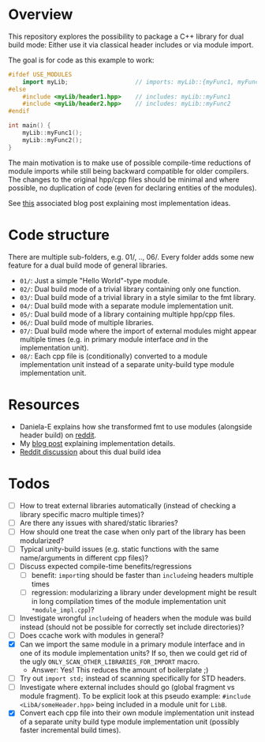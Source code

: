 # Overview

This repository explores the possibility to package a C++ library for dual build mode: Either use it via classical header includes or via module import.

The goal is for code as this example to work:
```cpp
#ifdef USE_MODULES
    import myLib;                   // imports: myLib::{myFunc1, myFunc2}
#else
    #include <myLib/header1.hpp>    // includes: myLib::myFunc1
    #include <myLib/header2.hpp>    // includes: myLib::myFunc2
#endif

int main() {
    myLib::myFunc1();
    myLib::myFunc2();
}
```

The main motivation is to make use of possible compile-time reductions of module imports while still being backward compatible for older compilers.
The changes to the original hpp/cpp files should be minimal and where possible, no duplication of code (even for declaring entities of the modules).

See [this](https://paulxicao.github.io/c++/2024/07/14/cpp-modules-dual-build.html) associated blog post explaining most implementation ideas.

# Code structure

There are multiple sub-folders, e.g. 01/, .., 06/.
Every folder adds some new feature for a dual build mode of general libraries.

- `01/`: Just a simple "Hello World"-type module.
- `02/`: Dual build mode of a trivial library containing only one function.
- `03/`: Dual build mode of a trivial library in a style similar to the fmt library.
- `04/`: Dual build mode with a separate module implementation unit.
- `05/`: Dual build mode of a library containing multiple hpp/cpp files.
- `06/`: Dual build mode of multiple libraries.
- `07/`: Dual build mode where the import of external modules might appear multiple times (e.g. in primary module interface _and_ in the implementation unit).
- `08/`: Each cpp file is (conditionally) converted to a module implementation unit instead of a separate unity-build type module implementation unit.

# Resources

- Daniela-E explains how she transformed fmt to use modules (alongside header build) on [reddit](https://www.reddit.com/r/cpp/comments/1busseu/comment/kxvfayf).
- My [blog post](https://paulxicao.github.io/c++/2024/07/14/cpp-modules-dual-build.html) explaining implementation details.
- [Reddit discussion](https://www.reddit.com/r/cpp/comments/1e37dd6/dual_build_mode_header_includes_or_module_imports/) about this dual build idea

# Todos

- [ ] How to treat external libraries automatically (instead of checking a library specific macro multiple times)?
- [ ] Are there any issues with shared/static libraries?
- [ ] How should one treat the case when only part of the library has been modularized?
- [ ] Typical unity-build issues (e.g. static functions with the same name/arguments in different cpp files)?
- [ ] Discuss expected compile-time benefits/regressions
  - [ ] benefit: `import`ing should be faster than `include`ing headers multiple times
  - [ ] regression: modularizing a library under development might be result in long compilation times of the module implementation unit `*module_impl.cpp`)?
- [ ] Investigate wrongful `include`ing of headers when the module was build instead (should not be possible for correctly set include directories)?
- [ ] Does ccache work with modules in general?
- [x] Can we import the same module in a primary module interface and in one of its module implementation units? 
  If so, then we could get rid of the ugly `ONLY_SCAN_OTHER_LIBRARIES_FOR_IMPORT` macro.
  - Answer: Yes! This reduces the amount of boilerplate ;)
- [ ] Try out `import std;` instead of scanning specifically for STD headers.
- [ ] Investigate where external includes should go (global fragment vs module fragment).
  To be explicit look at this pseudo example: `#include <LibA/someHeader.hpp>` being included in a module unit for `LibB`.
- [x] Convert each cpp file into their own module implementation unit instead of a separate unity build type module implementation unit (possibly faster incremental build times).